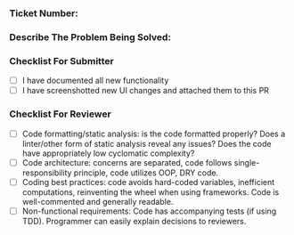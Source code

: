 ### Ticket Number:



### Describe The Problem Being Solved:



### Checklist For Submitter

* [ ] I have documented all new functionality
* [ ] I have screenshotted new UI changes and attached them to this PR

### Checklist For Reviewer
* [ ] Code formatting/static analysis: is the code formatted properly? Does a linter/other form of static analysis reveal any issues? Does the code have appropriately low cyclomatic complexity?
* [ ] Code architecture: concerns are separated, code follows single-responsibility principle, code utilizes OOP, DRY code.
* [ ] Coding best practices: code avoids hard-coded variables, inefficient computations, reinventing the wheel when using frameworks. Code is well-commented and generally readable.
* [ ] Non-functional requirements: Code has accompanying tests (if using TDD). Programmer can easily explain decisions to reviewers. 